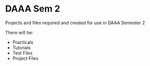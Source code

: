 # DAAA Sem 2
 Projects and files required and created for use in DAAA Semester 2

There will be:
- Practicals
- Tutorials
- Test Files
- Project Files
